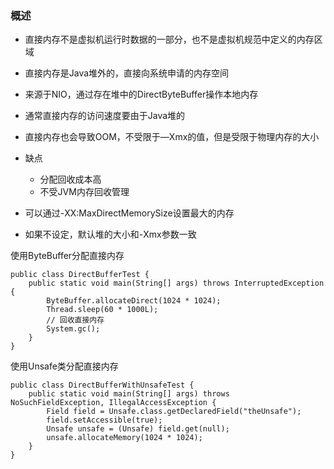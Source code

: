 ### 概述

- 直接内存不是虚拟机运行时数据的一部分，也不是虚拟机规范中定义的内存区域

- 直接内存是Java堆外的，直接向系统申请的内存空间

- 来源于NIO，通过存在堆中的DirectByteBuffer操作本地内存

- 通常直接内存的访问速度要由于Java堆的

- 直接内存也会导致OOM，不受限于—Xmx的值，但是受限于物理内存的大小

- 缺点

    - 分配回收成本高
    - 不受JVM内存回收管理
    
- 可以通过-XX:MaxDirectMemorySize设置最大的内存
  
- 如果不设定，默认堆的大小和-Xmx参数一致


使用ByteBuffer分配直接内存

    public class DirectBufferTest {
        public static void main(String[] args) throws InterruptedException {
            ByteBuffer.allocateDirect(1024 * 1024);
            Thread.sleep(60 * 1000L);
            // 回收直接内存
            System.gc();
        }
    }

使用Unsafe类分配直接内存


    public class DirectBufferWithUnsafeTest {
        public static void main(String[] args) throws NoSuchFieldException, IllegalAccessException {
            Field field = Unsafe.class.getDeclaredField("theUnsafe");
            field.setAccessible(true);
            Unsafe unsafe = (Unsafe) field.get(null);
            unsafe.allocateMemory(1024 * 1024);
        }
    }
    


